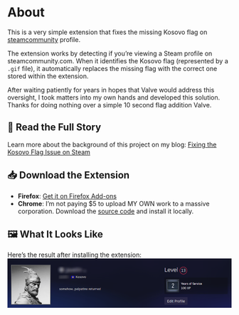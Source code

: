 # About
This is a very simple extension that fixes the missing Kosovo flag on [steamcommunity](https://steamcommunity.com/) profile.

The extension works by detecting if you’re viewing a Steam profile on steamcommunity.com. When it identifies the Kosovo flag (represented by a `.gif` file), it automatically replaces the missing flag with the correct one stored within the extension.

After waiting patiently for years in hopes that Valve would address this oversight, I took matters into my own hands and developed this solution. Thanks for doing nothing over a simple 10 second flag addition Valve.

## 📖 Read the Full Story  
Learn more about the background of this project on my blog: [Fixing the Kosovo Flag Issue on Steam](https://amiraliu.vercel.app/blog/steam-browser-extension)

## 📥 Download the Extension
- **Firefox**: [Get it on Firefox Add-ons](https://addons.mozilla.org/en-US/firefox/addon/kosovo-flag-fixer-for-steam/)  
- **Chrome**: I’m not paying $5 to upload MY OWN work to a massive corporation. Download the [source code](https://github.com/AmirAliuA/steam-kosovo-flag/releases) and install it locally.

## 🖼️ What It Looks Like
Here’s the result after installing the extension: 
<img src="https://raw.githubusercontent.com/AmirAliuA/steam-kosovo-flag/main/result.png">

